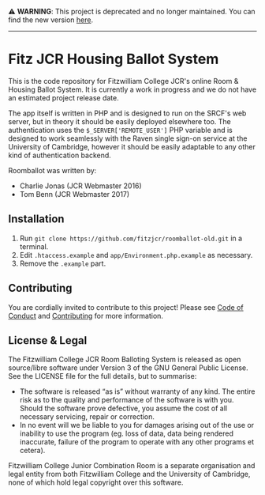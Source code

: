 ⚠️ **WARNING**:
This project is deprecated and no longer maintained. You can find the new version [here](https://github.com/fitzjcr/roomballot).

---

# Fitz JCR Housing Ballot System
This is the code repository for Fitzwilliam College JCR's online Room & Housing Ballot System. It is currently a work in progress and we do not have an estimated project release date.

The app itself is written in PHP and is designed to run on the SRCF's web server, but in theory it should be easily deployed elsewhere too. The authentication uses the `$_SERVER['REMOTE_USER']` PHP variable and is designed to work seamlessly with the Raven single sign-on service at the University of Cambridge, however it should be easily adaptable to any other kind of authentication backend.

Roomballot was written by:
* Charlie Jonas (JCR Webmaster 2016)
* Tom Benn (JCR Webmaster 2017)

## Installation
1. Run `git clone https://github.com/fitzjcr/roomballot-old.git` in a terminal.
2. Edit `.htaccess.example` and `app/Environment.php.example` as necessary.
3. Remove the `.example` part.

## Contributing
You are cordially invited to contribute to this project! Please see [Code of Conduct](https://github.com/fitzjcr/roomballot-old/blob/master/CODE_OF_CONDUCT.md) and [Contributing](https://github.com/fitzjcr/roomballot-old/blob/master/CONTRIBUTING.md) for more information.

## License & Legal
The Fitzwilliam College JCR Room Balloting System is released as open source/libre software under Version 3 of the GNU General Public License. See the LICENSE file for the full details, but to summarise:
* The software is released “as is” without warranty of any kind. The entire risk as to the quality and performance of the software is with you. Should the software prove defective, you assume the cost of all necessary servicing, repair or correction.
* In no event will we be liable to you for damages arising out of the use or inability to use the program (eg. loss of data, data being rendered inaccurate, failure of the program to operate with any other programs et cetera).

Fitzwilliam College Junior Combination Room is a separate organisation and legal entity from both Fitzwilliam College and the University of Cambridge, none of which hold legal copyright over this software.
